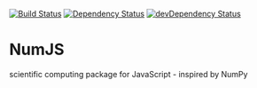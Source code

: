 [![Build Status](https://travis-ci.org/amd/NumJS.svg?branch=master)](https://travis-ci.org/amd/NumJS)
[![Dependency Status](https://david-dm.org/amd/NumJS.png)](https://david-dm.org/amd/NumJS)
[![devDependency Status](https://david-dm.org/amd/NumJS/dev-status.png)](https://david-dm.org/amd/NumJS#info=devDependencies)

NumJS
=====

scientific computing package for JavaScript - inspired by NumPy
